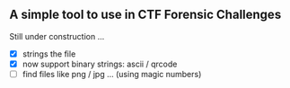 ## A simple tool to use in CTF Forensic Challenges

Still under construction ...

- [x] strings the file
- [x] now support binary strings: ascii / qrcode
- [ ] find files like png / jpg ... (using magic numbers)